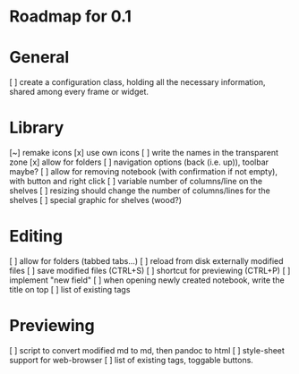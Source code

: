 Roadmap for 0.1
===============

# General

[ ] create a configuration class, holding all the necessary information, shared
    among every frame or widget.

# Library
[~] remake icons
    [x] use own icons
    [ ] write the names in the transparent zone
[x] allow for folders
[ ] navigation options (back (i.e. up)), toolbar maybe?
[ ] allow for removing notebook (with confirmation if not empty), with button
    and right click
[ ] variable number of columns/line on the shelves
[ ] resizing should change the number of columns/lines for the shelves
[ ] special graphic for shelves (wood?)

# Editing
[ ] allow for folders (tabbed tabs...)
[ ] reload from disk externally modified files
[ ] save modified files (CTRL+S)
[ ] shortcut for previewing (CTRL+P)
[ ] implement "new field"
[ ] when opening newly created notebook, write the title on top
[ ] list of existing tags

# Previewing
[ ] script to convert modified md to md, then pandoc to html
[ ] style-sheet support for web-browser
[ ] list of existing tags, toggable buttons.
